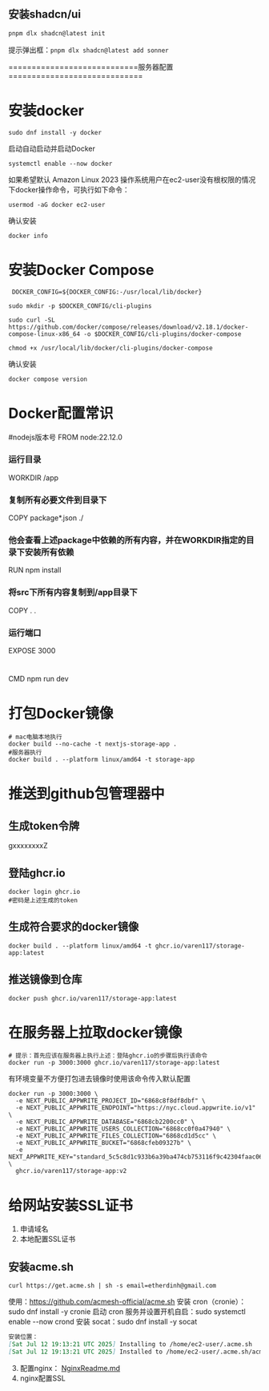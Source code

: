 ## 安装shadcn/ui
```bash
pnpm dlx shadcn@latest init
```
提示弹出框：``pnpm dlx shadcn@latest add sonner``
 

============================服务器配置=============================
# 安装docker
```shell
sudo dnf install -y docker
```
 启动自动启动并启动Docker
```shell
systemctl enable --now docker
```
如果希望默认 Amazon Linux 2023 操作系统用户在ec2-user没有根权限的情况下docker操作命令，可执行如下命令：
```shell
usermod -aG docker ec2-user
```

确认安装
```shell
docker info
```
# 安装Docker Compose
```shell
 DOCKER_CONFIG=${DOCKER_CONFIG:-/usr/local/lib/docker}
```
```shell
sudo mkdir -p $DOCKER_CONFIG/cli-plugins
```
```shell
sudo curl -SL https://github.com/docker/compose/releases/download/v2.18.1/docker-compose-linux-x86_64 -o $DOCKER_CONFIG/cli-plugins/docker-compose
```
```shell
chmod +x /usr/local/lib/docker/cli-plugins/docker-compose
```
确认安装
```shell
docker compose version
```
# Docker配置常识
#nodejs版本号
FROM node:22.12.0
### 运行目录
WORKDIR /app
### 复制所有必要文件到目录下
COPY package*.json ./
### 他会查看上述package中依赖的所有内容，并在WORKDIR指定的目录下安装所有依赖
RUN npm install
### 将src下所有内容复制到/app目录下
COPY . .
### 运行端口
EXPOSE 3000
#
CMD npm run dev

# 打包Docker镜像
```shell
# mac电脑本地执行
docker build --no-cache -t nextjs-storage-app .
#服务器执行
docker build . --platform linux/amd64 -t storage-app
```
# 推送到github包管理器中
## 生成token令牌
gxxxxxxxxZ
## 登陆ghcr.io
```shell
docker login ghcr.io
#密码是上述生成的token
```
## 生成符合要求的docker镜像
```shell
docker build . --platform linux/amd64 -t ghcr.io/varen117/storage-app:latest
```
## 推送镜像到仓库
```shell
docker push ghcr.io/varen117/storage-app:latest
```
# 在服务器上拉取docker镜像
```shell
# 提示：首先应该在服务器上执行上述：登陆ghcr.io的步骤后执行该命令
docker run -p 3000:3000 ghcr.io/varen117/storage-app:latest
```
有环境变量不方便打包进去镜像时使用该命令传入默认配置
```shell
docker run -p 3000:3000 \
  -e NEXT_PUBLIC_APPWRITE_PROJECT_ID="6868c8f8df8dbf" \
  -e NEXT_PUBLIC_APPWRITE_ENDPOINT="https://nyc.cloud.appwrite.io/v1" \
  -e NEXT_PUBLIC_APPWRITE_DATABASE="6868cb2200cc0" \
  -e NEXT_PUBLIC_APPWRITE_USERS_COLLECTION="6868cc0f0a47940" \
  -e NEXT_PUBLIC_APPWRITE_FILES_COLLECTION="6868cd1d5cc" \
  -e NEXT_PUBLIC_APPWRITE_BUCKET="6868cfeb09327b" \
  -e NEXT_APPWRITE_KEY="standard_5c5c8d1c933b6a39ba474cb753116f9c42304faac06413d671f51651fcc8fd244883abc093f5fd2eb9273cdaf862c58885c2897205b15364db14c15c5eea9d2de3df5bcc146807f6dce1c4a77706ca4ff7534b36a6e871c2c641f14e8c2d71bf00e668a035" \
  ghcr.io/varen117/storage-app:v2
```
# 给网站安装SSL证书
1. 申请域名
2. 本地配置SSL证书

## 安装acme.sh
```shell
curl https://get.acme.sh | sh -s email=etherdinh@gmail.com
```

使用：https://github.com/acmesh-official/acme.sh
安装 cron（cronie）：sudo dnf install -y cronie
启动 cron 服务并设置开机自启：sudo systemctl enable --now crond
安装 socat：sudo dnf install -y socat
```markdown
安装位置：
[Sat Jul 12 19:13:21 UTC 2025] Installing to /home/ec2-user/.acme.sh
[Sat Jul 12 19:13:21 UTC 2025] Installed to /home/ec2-user/.acme.sh/acme.sh
```
3. 配置nginx： [NginxReadme.md](NginxReadme.md)
4. nginx配置SSL

